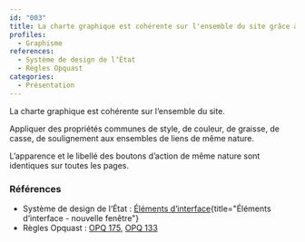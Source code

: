 ```yaml
---
id: "003"
title: La charte graphique est cohérente sur l'ensemble du site grâce à une bonne utilisation du Système de Design de l‘État et de la Marque de l‘État
profiles:
  - Graphisme
references:
  - Système de design de l‘État
  - Règles Opquast
categories:
  - Présentation
---
```


La charte graphique est cohérente sur l‘ensemble du site.

Appliquer des propriétés communes de style, de couleur, de graisse, de casse, de soulignement aux ensembles de liens de même nature.

L’apparence et le libellé des boutons d’action de même nature sont identiques sur toutes les pages.

### Références

*  Système de design de l‘État : [Éléments d‘interface](https://www.systeme-de-design.gouv.fr/elements-d-interface){title="Éléments d‘interface - nouvelle fenêtre"}
*   Règles Opquast : [OPQ 175](https://checklists.opquast.com/fr/assurance-qualite-web/la-charte-graphique-est-coherente-sur-lensemble-du-site), [OPQ 133](https://checklists.opquast.com/fr/assurance-qualite-web/les-liens-de-meme-nature-ont-des-couleurs-des-formes-et-des-comportements-identiques-sur-toutes-les-pages)